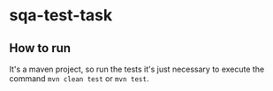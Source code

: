 # sqa-test-task

## How to run
It's a maven project, so run the tests it's just necessary to execute the command
`mvn clean test` or `mvn test`.